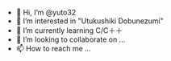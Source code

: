 - 👋 Hi, I’m @yuto32
- 👀 I’m interested in "Utukushiki Dobunezumi"
- 🌱 I’m currently learning C/C＋＋
- 💞️ I’m looking to collaborate on ...
- 📫 How to reach me ...

<!---
yuto32/yuto32 is a ✨ special ✨ repository because its `README.md` (this file) appears on your GitHub profile.
You can click the Preview link to take a look at your changes.
--->
